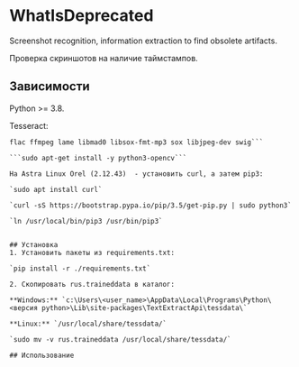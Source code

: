 # WhatIsDeprecated
Screenshot recognition, information extraction to find obsolete artifacts.

Проверка скриншотов на наличие таймстампов.

## Зависимости

Python >= 3.8.

Tesseract:

```apt-get install python-dev libxml2-dev libxslt1-dev antiword unrtf poppler-utils pstotext tesseract-ocr \
flac ffmpeg lame libmad0 libsox-fmt-mp3 sox libjpeg-dev swig```

```sudo apt-get install -y python3-opencv```

На Astra Linux Orel (2.12.43)  - установить curl, а затем pip3:

`sudo apt install curl`

`curl -sS https://bootstrap.pypa.io/pip/3.5/get-pip.py | sudo python3`

`ln /usr/local/bin/pip3 /usr/bin/pip3`


## Установка 
1. Установить пакеты из requirements.txt:

`pip install -r ./requirements.txt`

2. Скопировать rus.traineddata в каталог:

**Windows:** `c:\Users\<user_name>\AppData\Local\Programs\Python\<версия python>\Lib\site-packages\TextExtractApi\tessdata\` 

**Linux:** `/usr/local/share/tessdata/`

`sudo mv -v rus.traineddata /usr/local/share/tessdata/`

## Использование

